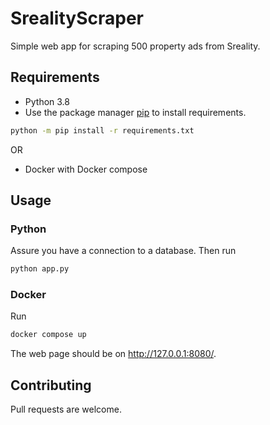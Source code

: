 # SrealityScraper
Simple web app for scraping 500 property ads from Sreality.

## Requirements
- Python 3.8
- Use the package manager [pip](https://pip.pypa.io/en/stable/) to install requirements.
```bash
python -m pip install -r requirements.txt
```

OR
- Docker with Docker compose

## Usage
### Python
Assure you have a connection to a database. Then run
```bash
python app.py
```

### Docker
Run
```bash
docker compose up
```

The web page should be on http://127.0.0.1:8080/.

## Contributing

Pull requests are welcome.
